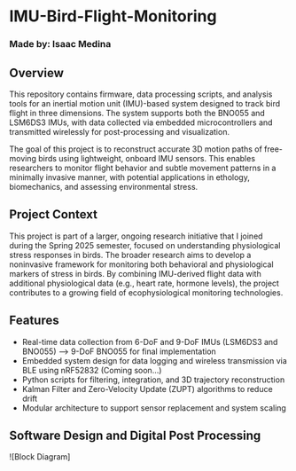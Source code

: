# IMU-Bird-Flight-Monitoring
### Made by: Isaac Medina

## Overview
This repository contains firmware, data processing scripts, and analysis tools for an inertial motion unit (IMU)-based system designed to track bird flight in three dimensions. The system supports both the BNO055 and LSM6DS3 IMUs, with data collected via embedded microcontrollers and transmitted wirelessly for post-processing and visualization.

The goal of this project is to reconstruct accurate 3D motion paths of free-moving birds using lightweight, onboard IMU sensors. This enables researchers to monitor flight behavior and subtle movement patterns in a minimally invasive manner, with potential applications in ethology, biomechanics, and assessing environmental stress.

## Project Context
This project is part of a larger, ongoing research initiative that I joined during the Spring 2025 semester, focused on understanding physiological stress responses in birds. The broader research aims to develop a noninvasive framework for monitoring both behavioral and physiological markers of stress in birds. By combining IMU-derived flight data with additional physiological data (e.g., heart rate, hormone levels), the project contributes to a growing field of ecophysiological monitoring technologies.

## Features
- Real-time data collection from 6-DoF and 9-DoF IMUs (LSM6DS3 and BNO055) --> 9-DoF BNO055 for final implementation
- Embedded system design for data logging and wireless transmission via BLE using nRF52832 (Coming soon...)
- Python scripts for filtering, integration, and 3D trajectory reconstruction
- Kalman Filter and Zero-Velocity Update (ZUPT) algorithms to reduce drift
- Modular architecture to support sensor replacement and system scaling

## Software Design and Digital Post Processing
![Block Diagram]
